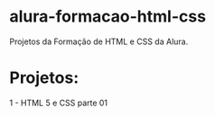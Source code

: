 # alura-formacao-html-css
Projetos da Formação de HTML e CSS da Alura.

# Projetos:
1 - HTML 5 e CSS parte 01
